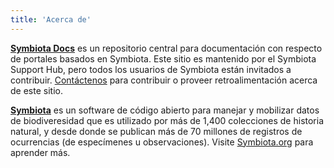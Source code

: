 ```yaml
---
title: 'Acerca de'
---
```


**[Symbiota Docs](https://symbiota.org/docs)** es un repositorio central para documentación con respecto de portales basados en Symbiota. Este sitio es mantenido por el Symbiota Support Hub, pero todos los usuarios de Symbiota están invitados a contribuir. [Contáctenos](https://biokic.github.io/symbiota-docs/contact/) para contribuir o proveer retroalimentación acerca de este sitio.

**[Symbiota](https://symbiota.org/)** es un software de código abierto para manejar y mobilizar datos de biodiveresidad que es utilizado por más de 1,400 colecciones de historia natural, y desde donde se publican más de 70 millones de registros de ocurrencias (de especímenes u observaciones). Visite [Symbiota.org](https://symbiota.org/) para aprender más.
